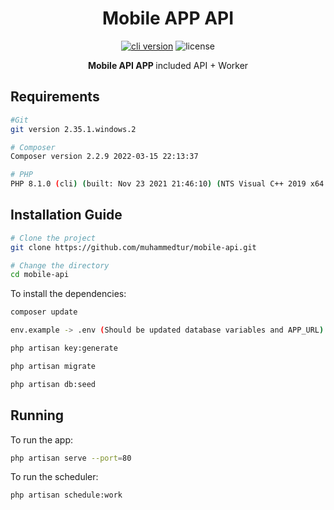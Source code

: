 <h1 align="center">
  Mobile APP API
</h1>

<p align="center"><a href="https://github.com/muhammedtur/mobile-api/releases" target="_blank"><img src="https://img.shields.io/badge/version-v1.0-blue?style=for-the-badge&logo=none" alt="cli version" /></a>&nbsp;<img src="https://img.shields.io/badge/license-apache_2.0-red?style=for-the-badge&logo=none" alt="license" /></p>
<p align="center"><b>Mobile API APP </b> included API + Worker</p>

## Requirements

```bash
#Git
git version 2.35.1.windows.2

# Composer
Composer version 2.2.9 2022-03-15 22:13:37

# PHP
PHP 8.1.0 (cli) (built: Nov 23 2021 21:46:10) (NTS Visual C++ 2019 x64

```

## Installation Guide

```bash
# Clone the project
git clone https://github.com/muhammedtur/mobile-api.git

# Change the directory
cd mobile-api
```

To install the dependencies:

```bash
composer update

env.example -> .env (Should be updated database variables and APP_URL)

php artisan key:generate

php artisan migrate

php artisan db:seed
```

## Running

To run the app:

```bash
php artisan serve --port=80
```

To run the scheduler:

```bash
php artisan schedule:work
```
